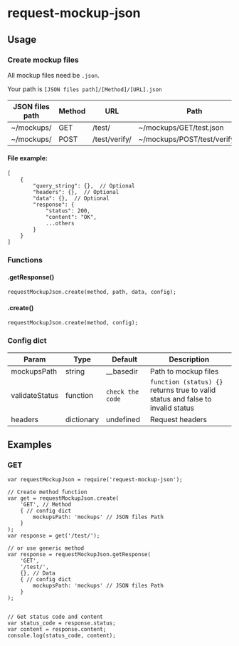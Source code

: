 # request-mockup-json

## Usage

### Create mockup files

All mockup files need be ```.json```.

Your path is ```[JSON files path]/[Method]/[URL].json```

| JSON files path | Method | URL | Path |
|--|--|--|--|
| ~/mockups/ | GET | /test/ | ~/mockups/GET/test.json |
| ~/mockups/ | POST | /test/verify/ | ~/mockups/POST/test/verify.json |

#### File example:

```
[
    {
        "query_string": {},  // Optional
        "headers": {},  // Optional
        "data": {},  // Optional
        "response": {
            "status": 200,
            "content": "OK",
            ...others
        }
    }
]
```

### Functions

#### .getResponse()

```requestMockupJson.create(method, path, data, config);```

#### .create()

```requestMockupJson.create(method, config);```

### Config dict

| Param | Type | Default | Description |
|--|--|--|--|
| mockupsPath | string | __basedir | Path to mockup files |
| validateStatus | function | ```check the code``` | ```function (status) {}``` returns true to valid status and false to invalid status |
| headers | dictionary | undefined | Request headers |

## Examples

### GET

```
var requestMockupJson = require('request-mockup-json');

// Create method function
var get = requestMockupJson.create(
    'GET', // Method
    { // config dict
        mockupsPath: 'mockups' // JSON files Path
    }
);
var response = get('/test/');

// or use generic method
var response = requestMockupJson.getResponse(
    'GET',
    '/test/',
    {}, // Data
    { // config dict
        mockupsPath: 'mockups' // JSON files Path
    }
);


// Get status code and content
var status_code = response.status;
var content = response.content;
console.log(status_code, content);
```
